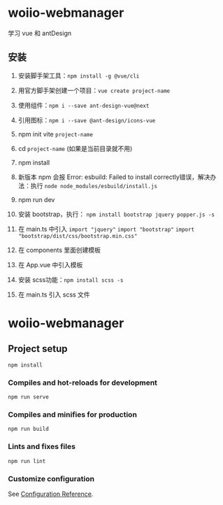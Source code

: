 # woiio-webmanager
学习 vue 和 antDesign

## 安装
1. 安装脚手架工具：`npm install -g @vue/cli`
2. 用官方脚手架创建一个项目：`vue create project-name`
3. 使用组件：`npm i --save ant-design-vue@next`
4. 引用图标：`npm i --save @ant-design/icons-vue`




1. npm init vite `project-name`
2. cd `project-name` (如果是当前目录就不用)
3. npm install
4. 新版本 npm 会报 Error: esbuild: Failed to install correctly错误，解决办法：执行 `node node_modules/esbuild/install.js`
5. npm run dev
6. 安装 bootstrap，执行： `npm install bootstrap jquery popper.js -s`
7. 在 main.ts 中引入
```import "jquery"```
```import "bootstrap"```
```import "bootstrap/dist/css/bootstrap.min.css"```
8. 在 components 里面创建模板
9. 在 App.vue 中引入模板
10. 安装 scss功能：`npm install scss -s`
11. 在 main.ts 引入 scss 文件








# woiio-webmanager

## Project setup
```
npm install
```

### Compiles and hot-reloads for development
```
npm run serve
```

### Compiles and minifies for production
```
npm run build
```

### Lints and fixes files
```
npm run lint
```

### Customize configuration
See [Configuration Reference](https://cli.vuejs.org/config/).
